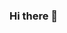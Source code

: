 ### Hi there 👋

<!--
**Himanshujdjdj/Himanshujdjdj** is a ✨ _special_ ✨ repository because its `README.md` (this file) appears on your GitHub profile.

Here are some ideas to get yo
u started:

- 🔭 I’m currently working on ...
- 🌱 I’m currently learning ...
- 👯 I’m looking to collaborate on ...
- 🤔 I’m looking for help with ...
- 💬 Ask me about ...
- 📫 How to reach me: ...
- 😄 Pronouns: ...
- ⚡ Fun fact: ...
-->

